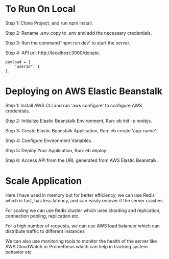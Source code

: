 # To Run On Local

Step 1: Clone Project, and run npm install.

Step 2: Rename .env_copy to .env and add the necessary credentials.

Step 3: Run the command 'npm run dev' to start the server.

Step 4: API url: http://localhost:3000/donate.

    payload = {
        "userId": 1
    }.

# Deploying on AWS Elastic Beanstalk

Step 1: Install AWS CLI and run 'aws configure' to configure AWS credentials. 

Step 2: Initialize Elastic Beanstalk Environment, Run: eb init -p nodejs.

Step 3: Create Elastic Beanstalk Application, Run: eb create 'app-name'.

Step 4: Configure Environment Variables.

Step 5: Deploy Your Application, Run: eb deploy

Step 6: Access API from the URL generated from AWS Elastic Beanstalk.

# Scale Application
 Here I have used in memory but for better efficiency, we can use Redis which is fast, has less latency, and can easily recover if the server crashes.
 
 For scaling we can use Redis cluster which uses sharding and replication, connection pooling, replication etc.
 
 For a high number of requests, we can use AWS load balancer which can distribute traffic to different instances
 
 We can also use monitoring tools to monitor the health of the server like AWS CloudWatch or Prometheus which can help in tracking system behavior etc
 

 


